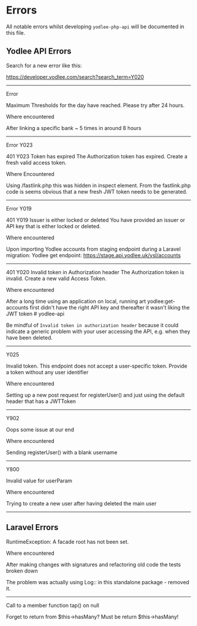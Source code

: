 # Errors

All notable errors whilst developing `yodlee-php-api` will be documented in this file.

## Yodlee API Errors

Search for a new error like this:

https://developer.yodlee.com/search?search_term=Y020

---

Error

Maximum Thresholds for the day have reached. Please try after 24 hours.

Where encountered

After linking a specific bank ~ 5 times in around 8 hours

---

Error Y023

401	Y023	Token has expired	The Authorization token has expired. Create a fresh valid access token.

Where Encountered

Using /fastlink.php this was hidden in inspect element. From the fastlink.php code is seems obvious that a new fresh JWT token needs to be generated.

---

Error Y019

401	Y019	Issuer is either locked or deleted	You have provided an issuer or API key that is either locked or deleted.

Where encountered

Upon importing Yodlee accounts from staging endpoint during a Laravel migration:
Yodlee get endpoint: https://stage.api.yodlee.uk/ysl/accounts

---

401	Y020	Invalid token in Authorization header	The Authorization token is invalid. Create a new valid Access Token.

Where encountered

After a long time using an application on local, running art yodlee:get-accounts first didn't have the right API key and thereafter it wasn't liking the JWT token # yodlee-api

Be mindful of `Invalid token in authorization header` because it could indicate a generic problem with your user accessing the API, e.g. when they have been deleted.

---

Y025

Invalid token. This endpoint does not accept a user-specific token. Provide a token without any user identifier

Where encountered

Setting up a new post request for registerUser() and just using the default header that has a JWTToken

---

Y902

Oops some issue at our end

Where encountered

Sending registerUser() with a blank username

---

Y800

Invalid value for userParam

Where encountered

Trying to create a new user after having deleted the main user

---

## Laravel Errors

RuntimeException: A facade root has not been set.

Where encountered

After making changes with signatures and refactoring old code the tests broken down

The problem was actually using Log:: in this standalone package - removed it.

---

Call to a member function tap() on null

Forget to return from $this->hasMany? Must be return $this->hasMany!
